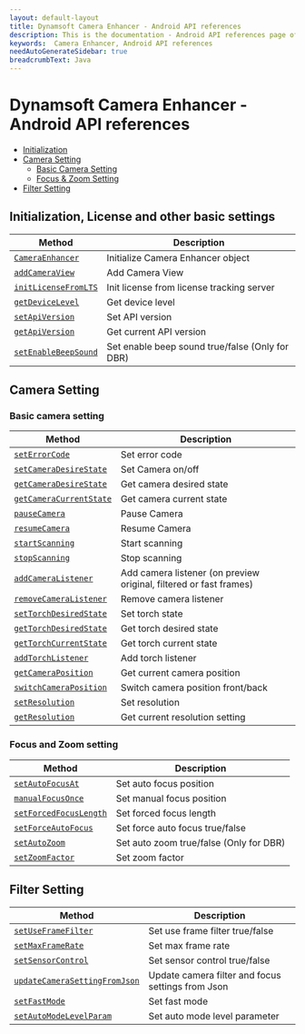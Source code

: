 ```yaml
---
layout: default-layout
title: Dynamsoft Camera Enhancer - Android API references
description: This is the documentation - Android API references page of Dynamsoft Camera Enhancer.
keywords:  Camera Enhancer, Android API references
needAutoGenerateSidebar: true
breadcrumbText: Java
---
```


# Dynamsoft Camera Enhancer - Android API references
- [Initialization](#Initialization-License-and-other-basic-settings)
- [Camera Setting](#Camera-Setting)
    - [Basic Camera Setting](#Basic-camera-setting)
    - [Focus & Zoom Setting](#Focus-and-Zoom-setting)
- [Filter Setting](#Filter-Setting)

## Initialization, License and other basic settings

| Method | Description |
|-----------------|---------------|
| [`CameraEnhancer`](initialization/initialization.md#CameraEnhancer-and-addCameraView) | Initialize Camera Enhancer object |
| [`addCameraView`](initialization/initialization.md#CameraEnhancer-and-addCameraView) | Add Camera View |
|[`initLicenseFromLTS`](initialization/initialization.md#initLicenseFromLTS)| Init license from license tracking server |
|[`getDeviceLevel`](initialization/initialization.md#getDeviceLevel)| Get device level |
|[`setApiVersion`](initialization/initialization.md#getApiVersion-and-setApiVersion)| Set API version |
|[`getApiVersion`](initialization/initialization.md#getApiVersion-and-setApiVersion)| Get current API version |
|[`setEnableBeepSound`](initialization/initialization.md#setEnableBeepSound)| Set enable beep sound true/false (Only for DBR) |

## Camera Setting

### Basic camera setting

| Method | Description |
|-----------------|---------------|
| [`setErrorCode`](basic-settings/basic-settings.md#setErrorCode) | Set error code |
| [`setCameraDesireState`](basic-settings/basic-settings.md#getCameraCurrentState-getCameraDesireState-and-setCameraDesireState) | Set Camera on/off |
| [`getCameraDesireState`](basic-settings/basic-settings.md#getCameraCurrentState-getCameraDesireState-and-setCameraDesireState) | Get camera desired state |
| [`getCameraCurrentState`](basic-settings/basic-settings.md#getCameraCurrentState-getCameraDesireState-and-setCameraDesireState) | Get camera current state |
| [`pauseCamera`](basic-settings/basic-settings.md#pauseCamera-and-resumeCamera) | Pause Camera |
| [`resumeCamera`](basic-settings/basic-settings.md#pauseCamera-and-resumeCamera) | Resume Camera |
| [`startScanning`](basic-settings/basic-settings.md#stopScanning-and-startScanning) | Start scanning |
| [`stopScanning`](basic-settings/basic-settings.md#stopScanning-and-startScanning) | Stop scanning |
| [`addCameraListener`](basic-settings/basic-settings.md#addCameraListener-and-removeCameraListener) | Add camera listener (on preview original, filtered or fast frames) |
| [`removeCameraListener`](basic-settings/basic-settings.md#addCameraListener-and-removeCameraListener) | Remove camera listener |
| [`setTorchDesiredState`](basic-settings/basic-settings.md#getTorchCurrentState-getTorchDesiredState-and-setTorchDesiredState) | Set torch state |
| [`getTorchDesiredState`](basic-settings/basic-settings.md#getTorchCurrentState-getTorchDesiredState-and-setTorchDesiredState) | Get torch desired state |
| [`getTorchCurrentState`](basic-settings/basic-settings.md#getTorchCurrentState-getTorchDesiredState-and-setTorchDesiredState) | Get torch current state |
| [`addTorchListener`](basic-settings/basic-settings.md#addTorchListener) | Add torch listener |
| [`getCameraPosition`](basic-settings/basic-settings.md#getCameraPosition-and-switchCameraPosition) | Get current camera position |
| [`switchCameraPosition`](basic-settings/basic-settings.md#getCameraPosition-and-switchCameraPosition) | Switch camera position front/back |
| [`setResolution`](basic-settings/basic-settings.md#getResolution-and-setResolution) | Set resolution |
| [`getResolution`](basic-settings/basic-settings.md#getResolution-and-setResolution) | Get current resolution setting |

### Focus and Zoom setting

| Method | Description |
|-----------------|---------------|
| [`setAutoFocusAt`](zoom-setting/zoom-focus.md#setAutoFocusAt) | Set auto focus position |
| [`manualFocusOnce`](zoom-setting/zoom-focus.md#manualFocusOnce) | Set manual focus position |
| [`setForcedFocusLength`](zoom-setting/zoom-focus.md#setForcedFocusLength) | Set forced focus length |
| [`setForceAutoFocus`](zoom-setting/zoom-focus.md#setForceAutoFocus) | Set force auto focus true/false |
| [`setAutoZoom`](zoom-setting/zoom-focus.md#setAutoZoom) | Set auto zoom true/false (Only for DBR)|
| [`setZoomFactor`](zoom-setting/zoom-focus.md#setZoomFactor) | Set zoom factor |

## Filter Setting

| Method | Description |
|-----------------|---------------|
| [`setUseFrameFilter`](filter-setting/filter.md#setUseFrameFilter) | Set use frame filter true/false |
| [`setMaxFrameRate`](filter-setting/filter.md#setMaxFrameRate) | Set max frame rate |
| [`setSensorControl`](filter-setting/filter.md#setSensorControl) | Set sensor control true/false |
| [`updateCameraSettingFromJson`](filter-setting/filter.md#updateCameraSettingFromJson) | Update camera filter and focus settings from Json |
| [`setFastMode`](filter-setting/filter.md#setFastMode) | Set fast mode |
| [`setAutoModeLevelParam`](filter-setting/filter.md#setAutoModeLevelParam) | Set auto mode level parameter |
